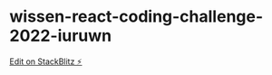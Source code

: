 # wissen-react-coding-challenge-2022-iuruwn

[Edit on StackBlitz ⚡️](https://stackblitz.com/edit/wissen-react-coding-challenge-2022-iuruwn)